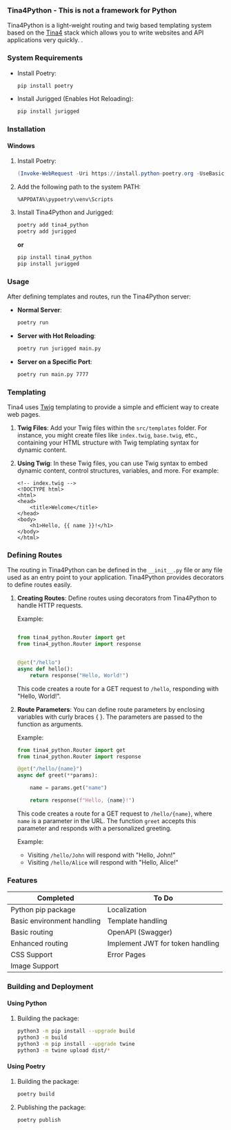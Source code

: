 ### Tina4Python - This is not a framework for Python

Tina4Python is a light-weight routing and twig based templating system based on the [Tina4](https://github.com/tina4stack/tina4-php) stack which allows you to write websites and API applications very quickly.
.
### System Requirements

- Install Poetry:
  ```bash
  pip install poetry
  ```

- Install Jurigged (Enables Hot Reloading):
  ```bash
  pip install jurigged
  ```

### Installation

#### Windows

1. Install Poetry:
    ```powershell
    (Invoke-WebRequest -Uri https://install.python-poetry.org -UseBasicParsing).Content | py -
    ```

2. Add the following path to the system PATH:
   ```
   %APPDATA%\pypoetry\venv\Scripts
   ```

3. Install Tina4Python and Jurigged:
   ```bash
   poetry add tina4_python
   poetry add jurigged
   ```

   **or**

   ```bash
   pip install tina4_python
   pip install jurigged
   ```

### Usage

After defining templates and routes, run the Tina4Python server:

- **Normal Server**:
  ```bash
  poetry run
  ```

- **Server with Hot Reloading**:
  ```bash
  poetry run jurigged main.py
  ```

- **Server on a Specific Port**:
  ```bash
  poetry run main.py 7777
  ```

### Templating


Tina4 uses [Twig](https://twig.symfony.com/) templating to provide a simple and efficient way to create web pages.

1. **Twig Files**: Add your Twig files within the `src/templates` folder. For instance, you might create files like `index.twig`, `base.twig`, etc., containing your HTML structure with Twig templating syntax for dynamic content.

2. **Using Twig**: In these Twig files, you can use Twig syntax to embed dynamic content, control structures, variables, and more. For example:

   ```twig
   <!-- index.twig -->
   <!DOCTYPE html>
   <html>
   <head>
       <title>Welcome</title>
   </head>
   <body>
       <h1>Hello, {{ name }}!</h1>
   </body>
   </html>
   ```

### Defining Routes


The routing in Tina4Python can be defined in the `__init__.py` file or any file used as an entry point to your application. Tina4Python provides decorators to define routes easily.

1. **Creating Routes**: Define routes using decorators from Tina4Python to handle HTTP requests.

    Example:
    ```python

   from tina4_python.Router import get
   from tina4_python.Router import response


    @get("/hello")
    async def hello():
        return response("Hello, World!")
    ```

    This code creates a route for a GET request to `/hello`, responding with "Hello, World!".



2. **Route Parameters**: You can define route parameters by enclosing variables with curly braces {   }. The parameters are passed to the function as arguments.

    Example:
    ```python
    from tina4_python.Router import get
    from tina4_python.Router import response

    @get("/hello/{name}")
    async def greet(**params):
   
        name = params.get("name")
   
        return response(f"Hello, {name}!")
    ```

    This code creates a route for a GET request to `/hello/{name}`, where `name` is a parameter in the URL. The function `greet` accepts this parameter and responds with a personalized greeting.

    Example:
    - Visiting `/hello/John` will respond with "Hello, John!"
    - Visiting `/hello/Alice` will respond with "Hello, Alice!"
   

### Features
| Completed                  | To Do                            |
|----------------------------|----------------------------------|
| Python pip package         | Localization                     |
| Basic environment handling | Template handling                |
| Basic routing              | OpenAPI (Swagger)                |
| Enhanced routing           | Implement JWT for token handling |
| CSS Support                | Error Pages                      |
| Image Support              |                                  |


### Building and Deployment

#### Using Python

1. Building the package:
    ```bash
    python3 -m pip install --upgrade build
    python3 -m build
    python3 -m pip install --upgrade twine
    python3 -m twine upload dist/*
    ```

#### Using Poetry

1. Building the package:
    ```bash
    poetry build
    ```

2. Publishing the package:
    ```bash
    poetry publish
    ```
